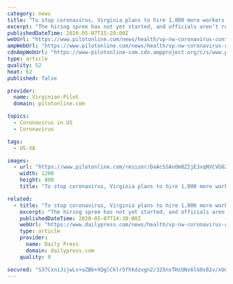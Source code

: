 ```yaml
---
category: news
title: "To stop coronavirus, Virginia plans to hire 1,000 more workers to alert people who have been exposed to the infected"
excerpt: "The hiring spree has not yet started, and officials aren’t ready to provide information on the program’s cost, possible private partnerships or even how they will onboard and train all the new hires."
publishedDateTime: 2020-05-07T15:20:00Z
webUrl: "https://www.pilotonline.com/news/health/vp-nw-coronavirus-contact-tracing-20200507-zy3ysaxblfhhljrg6m3z25o7mm-story.html"
ampWebUrl: "https://www.pilotonline.com/news/health/vp-nw-coronavirus-contact-tracing-20200507-zy3ysaxblfhhljrg6m3z25o7mm-story.html?outputType=amp"
cdnAmpWebUrl: "https://www-pilotonline-com.cdn.ampproject.org/c/s/www.pilotonline.com/news/health/vp-nw-coronavirus-contact-tracing-20200507-zy3ysaxblfhhljrg6m3z25o7mm-story.html?outputType=amp"
type: article
quality: 52
heat: 62
published: false

provider:
  name: Virginian-Pilot
  domain: pilotonline.com

topics:
  - Coronavirus in US
  - Coronavirus

tags:
  - US-VA

images:
  - url: "https://www.pilotonline.com/resizer/DaAcSSAnOm0ZIjE3xqNVCVG6Zu0=/1200x0/top/arc-anglerfish-arc2-prod-tronc.s3.amazonaws.com/public/Y3FDFK2IFGGUYUDCG3PECFWMT4.aspx"
    width: 1200
    height: 800
    title: "To stop coronavirus, Virginia plans to hire 1,000 more workers to alert people who have been exposed to the infected"

related:
  - title: "To stop coronavirus, Virginia plans to hire 1,000 more workers to alert people who have come into contact with the infected"
    excerpt: "The hiring spree has not yet started, and officials aren’t ready to provide information on the program’s cost, possible private partnerships or even how they will onboard and train all the new hires."
    publishedDateTime: 2020-05-07T14:38:00Z
    webUrl: "https://www.dailypress.com/news/health/vp-nw-coronavirus-contact-tracing-20200507-zy3ysaxblfhhljrg6m3z25o7mm-story.html"
    type: article
    provider:
      name: Daily Press
      domain: dailypress.com
    quality: 9

secured: "S37CxniJijwLv+aZBb+XQglCklr5fhkdzxgn2/32XnsTHzUNvblG0s82v/xUe6YsXnWkLdsK54cbFY+fmbHF/h+9VgYg1AZ8yJPg2DniPbygDqwQMXZcAsagJ8e8Acvr6XMe2STGshRYqXkqBlVuqvns34ME9/yDwrqk/Ev9SAPCWS1/Y1uV3mW25aGKMmWhcw2MUUgP7wTRoxaTTZ9zh8wLe7qdC3DbDJ+F80vcJbKUpfM+iBqlcZe4KvSX79wPcLHed+/5insBIpHXNLvckzjSc3xc1x7T7yR8tM+UTJBJOxhHqOdTXIQ4LF86l1VV;EmYSKgUTF8+56dDTEKuzkQ=="
---
```


